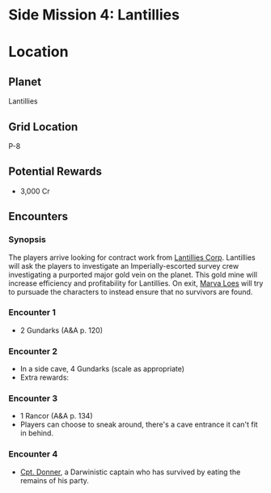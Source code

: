 # Side Mission 4: Lantillies

# Location
## Planet
Lantillies

## Grid Location
P-8

## Potential Rewards
* 3,000 Cr
## Encounters

### Synopsis
The players arrive looking for contract work from [Lantillies Corp](../../../organizations/lantillies_corp.md). Lantillies
will ask the players to investigate an Imperially-escorted survey crew investigating a purported major gold vein on the planet.
This gold mine will increase efficiency and profitability for Lantillies. On exit, [Marva Loes](../../../characters/npcs/marva_loes.md)
will try to pursuade the characters to instead ensure that no survivors are found.

### Encounter 1
* 2 Gundarks (A&A p. 120)

### Encounter 2
* In a side cave, 4 Gundarks (scale as appropriate)
* Extra rewards: 

### Encounter 3
* 1 Rancor (A&A p. 134)
* Players can choose to sneak around, there's a cave entrance it can't fit in behind.

### Encounter 4
* [Cpt. Donner](../../../characters/npcs/mercutio_donner.md), a Darwinistic captain who has survived by eating the remains of his party.